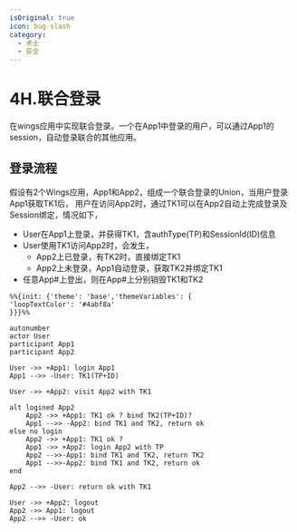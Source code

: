 ```yaml
---
isOriginal: true
icon: bug-slash
category:
  - 术士
  - 安全
---
```


# 4H.联合登录

在wings应用中实现联合登录。一个在App1中登录的用户，可以通过App1的session，自动登录联合的其他应用。

## 登录流程

假设有2个Wings应用，App1和App2，组成一个联合登录的Union，当用户登录App1获取TK1后，
用户在访问App2时，通过TK1可以在App2自动上完成登录及Session绑定，情况如下，

* User在App1上登录，并获得TK1，含authType(TP)和SessionId(ID)信息
* User使用TK1访问App2时，会发生，
  - App2上已登录，有TK2时，直接绑定TK1
  - App2上未登录，App1自动登录，获取TK2并绑定TK1
* 任意App#上登出，则在App#上分别销毁TK1和TK2

```sequence
%%{init: {'theme': 'base','themeVariables': {
'loopTextColor': '#4abf8a'
}}}%%

autonumber
actor User
participant App1
participant App2

User ->> +App1: login App1
App1 -->> -User: TK1(TP+ID)

User ->> +App2: visit App2 with TK1

alt logined App2
    App2 ->> +App1: TK1 ok ? bind TK2(TP+ID)?
    App1 -->> -App2: bind TK1 and TK2, return ok
else no login
    App2 ->> +App1: TK1 ok ?
    App1 ->> +App2: login App2 with TP
    App2 -->>-App1: bind TK1 and TK2, return TK2
    App1 -->>-App2: bind TK1 and TK2, return ok
end

App2 -->> -User: return ok with TK1

User ->> +App2: logout
App2 ->> App1: logout
App2 -->> -User: ok
```

